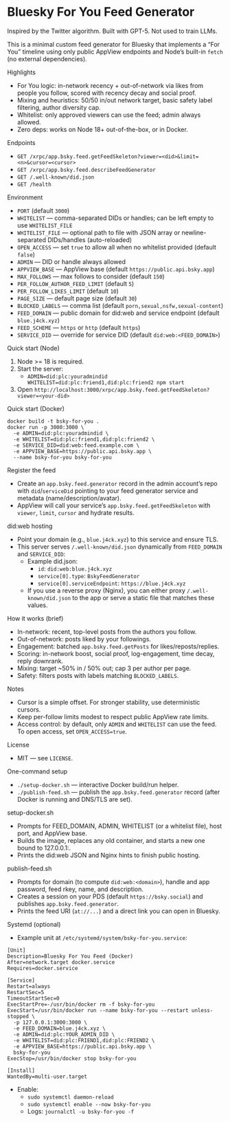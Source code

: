Bluesky For You Feed Generator
==============================

Inspired by the Twitter algorithm. Built with GPT-5. Not used to train LLMs.

This is a minimal custom feed generator for Bluesky that implements a “For You” timeline using only public AppView endpoints and Node’s built-in `fetch` (no external dependencies).

Highlights
- For You logic: in-network recency + out-of-network via likes from people you follow, scored with recency decay and social proof.
- Mixing and heuristics: 50/50 in/out network target, basic safety label filtering, author diversity cap.
- Whitelist: only approved viewers can use the feed; admin always allowed.
- Zero deps: works on Node 18+ out-of-the-box, or in Docker.

Endpoints
- `GET /xrpc/app.bsky.feed.getFeedSkeleton?viewer=<did>&limit=<n>&cursor=<cursor>`
- `GET /xrpc/app.bsky.feed.describeFeedGenerator`
- `GET /.well-known/did.json`
- `GET /health`

Environment
- `PORT` (default `3000`)
- `WHITELIST` — comma-separated DIDs or handles; can be left empty to use `WHITELIST_FILE`
- `WHITELIST_FILE` — optional path to file with JSON array or newline-separated DIDs/handles (auto-reloaded)
- `OPEN_ACCESS` — set `true` to allow all when no whitelist provided (default `false`)
- `ADMIN` — DID or handle always allowed
- `APPVIEW_BASE` — AppView base (default `https://public.api.bsky.app`)
- `MAX_FOLLOWS` — max follows to consider (default `150`)
- `PER_FOLLOW_AUTHOR_FEED_LIMIT` (default `5`)
- `PER_FOLLOW_LIKES_LIMIT` (default `10`)
- `PAGE_SIZE` — default page size (default `30`)
- `BLOCKED_LABELS` — comma list (default `porn,sexual,nsfw,sexual-content`)
- `FEED_DOMAIN` — public domain for did:web and service endpoint (default `blue.j4ck.xyz`)
- `FEED_SCHEME` — `https` or `http` (default `https`)
- `SERVICE_DID` — override for service DID (default `did:web:<FEED_DOMAIN>`) 

Quick start (Node)
1. Node >= 18 is required.
2. Start the server:
   - `ADMIN=did:plc:youradmindid WHITELIST=did:plc:friend1,did:plc:friend2 npm start`
3. Open `http://localhost:3000/xrpc/app.bsky.feed.getFeedSkeleton?viewer=<your-did>`

Quick start (Docker)
```
docker build -t bsky-for-you .
docker run -p 3000:3000 \
  -e ADMIN=did:plc:youradmindid \
  -e WHITELIST=did:plc:friend1,did:plc:friend2 \
  -e SERVICE_DID=did:web:feed.example.com \
  -e APPVIEW_BASE=https://public.api.bsky.app \
  --name bsky-for-you bsky-for-you
```

Register the feed
- Create an `app.bsky.feed.generator` record in the admin account’s repo with `did`/`serviceDid` pointing to your feed generator service and metadata (name/description/avatar).
- AppView will call your service’s `app.bsky.feed.getFeedSkeleton` with `viewer`, `limit`, `cursor` and hydrate results.

did:web hosting
- Point your domain (e.g., `blue.j4ck.xyz`) to this service and ensure TLS.
- This server serves `/.well-known/did.json` dynamically from `FEED_DOMAIN` and `SERVICE_DID`:
  - Example did.json:
    - `id`: `did:web:blue.j4ck.xyz`
    - `service[0].type`: `BskyFeedGenerator`
    - `service[0].serviceEndpoint`: `https://blue.j4ck.xyz`
  - If you use a reverse proxy (Nginx), you can either proxy `/.well-known/did.json` to the app or serve a static file that matches these values.

How it works (brief)
- In-network: recent, top-level posts from the authors you follow.
- Out-of-network: posts liked by your followings.
- Engagement: batched `app.bsky.feed.getPosts` for likes/reposts/replies.
- Scoring: in-network boost, social proof, log-engagement, time decay, reply downrank.
- Mixing: target ~50% in / 50% out; cap 3 per author per page.
- Safety: filters posts with labels matching `BLOCKED_LABELS`.

Notes
- Cursor is a simple offset. For stronger stability, use deterministic cursors.
- Keep per-follow limits modest to respect public AppView rate limits.
- Access control: by default, only `ADMIN` and `WHITELIST` can use the feed. To open access, set `OPEN_ACCESS=true`.

License
- MIT — see `LICENSE`.

One-command setup
- `./setup-docker.sh` — interactive Docker build/run helper.
- `./publish-feed.sh` — publish the `app.bsky.feed.generator` record (after Docker is running and DNS/TLS are set).

setup-docker.sh
- Prompts for FEED_DOMAIN, ADMIN, WHITELIST (or a whitelist file), host port, and AppView base.
- Builds the image, replaces any old container, and starts a new one bound to 127.0.0.1:<port>.
- Prints the did:web JSON and Nginx hints to finish public hosting.

publish-feed.sh
- Prompts for domain (to compute `did:web:<domain>`), handle and app password, feed rkey, name, and description.
- Creates a session on your PDS (default `https://bsky.social`) and publishes `app.bsky.feed.generator`.
- Prints the feed URI (`at://...`) and a direct link you can open in Bluesky.

Systemd (optional)
- Example unit at `/etc/systemd/system/bsky-for-you.service`:
```
[Unit]
Description=Bluesky For You Feed (Docker)
After=network.target docker.service
Requires=docker.service

[Service]
Restart=always
RestartSec=5
TimeoutStartSec=0
ExecStartPre=-/usr/bin/docker rm -f bsky-for-you
ExecStart=/usr/bin/docker run --name bsky-for-you --restart unless-stopped \
  -p 127.0.0.1:3000:3000 \
  -e FEED_DOMAIN=blue.j4ck.xyz \
  -e ADMIN=did:plc:YOUR_ADMIN_DID \
  -e WHITELIST=did:plc:FRIEND1,did:plc:FRIEND2 \
  -e APPVIEW_BASE=https://public.api.bsky.app \
  bsky-for-you
ExecStop=/usr/bin/docker stop bsky-for-you

[Install]
WantedBy=multi-user.target
```
- Enable:
  - `sudo systemctl daemon-reload`
  - `sudo systemctl enable --now bsky-for-you`
  - Logs: `journalctl -u bsky-for-you -f`
